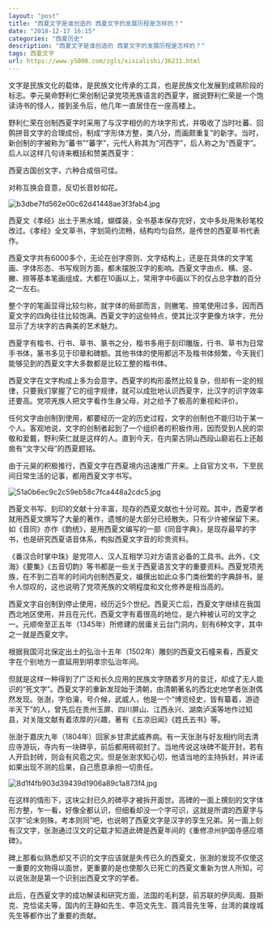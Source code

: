 ```yaml
---
layout: "post"
title: "西夏文字是谁创造的 西夏文字的发展历程是怎样的？"
date: "2018-12-17 16:15"
categories: "西夏历史"
description: "西夏文字是谁创造的 西夏文字的发展历程是怎样的？"
tags: 西夏文字
url: https://www.y5000.com/zgls/xixialishi/36231.html
---
```






文字是民族文化的载体，是民族文化传承的工具，也是民族文化发展到成熟阶段的标志。李元昊命野利仁荣创制记录党项羌族语言的西夏字，据说野利仁荣是一个饱读诗书的怪人，接到圣令后，他几年一直居住在一座高楼上。

野利仁荣在创制西夏字时采用了与汉字相仿的方块字形式，并吸收了当时吐蕃、回鹘拼音文字的合理成份，制成“字形体方整，类八分，而画颇重复”的新字。当时，新创制的字被称为“蕃书”“蕃字”，元代人称其为“河西字”，后人称之为“西夏字”。后人以这样几句诗来概括和赞美西夏字：

西夏古国创文字，六种合成倍可佳。

对称互换会音意，反切长音妙如花。

![b3dbe7fd562e00c62d41448ae3f3fab4.jpg](https://img.y5000.com/uploads/allimg/181030/b3dbe7fd562e00c62d41448ae3f3fab4.jpg)

西夏文《孝经》出土于黑水城，蝴蝶装，全书基本保存完好，文中多处用朱砂笔校改过。《孝经》全文草书，字划简约流畅，结构均匀自然，是传世的西夏草书代表作。

西夏文字共有6000多个，无论在创字原则、文字结构上，还是在具体的文字笔画、字体形态、书写规则方面，都未摆脱汉字的影响。西夏文字由点、横、竖、撇、捺等基本笔画组成，大都在10画以上，常用字中6画以下的仅占总字数的百分之一左右。

整个字的笔画显得比较匀称，就字体的局部而言，则撇笔、捺笔使用过多，因而西夏文字的四角往往比较饱满。西夏文字的这些特点，使其比汉字更像方块字，充分显示了方块字的古典美的艺术魅力。

西夏字有楷书、行书、草书、篆书之分，楷书多用于刻印雕版，行书、草书为日常手书体，篆书多见于印章和碑额。其他书体的使用都远不及楷书体频繁，今天我们能够见到的西夏文字大多数都是比较工整的楷书体。

西夏文字在文字构成上多为会意字。西夏字的构形虽然比较复杂，但却有一定的规律，只要我们掌握了它的组字规律，就可以成批地认识西夏字，比汉字的识字效率还要高。党项羌族人把文字看作生身父母，对之给予了极高的重视和评价。  

任何文字由创制到使用，都要经历一定的历史过程，文字的创制也不能归功于某一个人。客观地说，文字的创制者起到了一个组织者的积极作用，因而受到人民的崇敬和爱戴，野利荣仁就是这样的人。直到今天，在内蒙古阴山西段山巅岩石上还敲凿有“文字父母”的西夏题铭。

由于元昊的积极推行，西夏文字在西夏境内迅速推广开来。上自官方文书，下至民间日常生活的记事，都用西夏文字书写。

![51a0b6ec9c2c59eb58c7fca448a2cdc5.jpg](https://img.y5000.com/uploads/allimg/181030/51a0b6ec9c2c59eb58c7fca448a2cdc5.jpg)

西夏文书写、刻印的文献十分丰富，现存的西夏文献也十分可观。其中，西夏学者就用西夏文撰写了大量的著作，遗憾的是大部分已经散失，只有少许被保留下来。如《音同》亦作《韵统》，是用西夏文编写的一部《同音字典》，是现存最早的字书，也是研究西夏语音体系，构拟西夏文字音的珍贵资料。

《番汉合时掌中珠》是党项人、汉人互相学习对方语言必备的工具书。此外，《文海》《要集》《五音切韵》等书都是一些关于西夏语言文字的重要资料。西夏党项羌族，在不到二百年的时间内创制西夏文，编撰出如此众多门类纷繁的字典辞书，是令人惊叹的，这也说明了党项羌族的文明程度和文化修养是相当高的。

西夏文字自创制到停止使用，经历近5个世纪。西夏灭亡后，西夏文字继续在我国西北地区使用，并且在元代，西夏文字有着很高的地位，是六种被认可的文字之一。元顺帝至正五年（1345年）所修建的居庸关云台门洞内，刻有6种文字，其中之一就是西夏文字。

根据我国河北保定出土的弘治十五年（1502年）雕刻的西夏文石幢来看，西夏文字在个别地方一直延用到明孝宗弘治年间。

但就是这样一种得到了广泛和长久应用的民族文字随着岁月的变迁，却成了无人能识的“死文字”。西夏文字的重新发现始于清朝，由清朝著名的西北史地学者张澍偶然发现。张澍，字伯瀹，号介候，武威人，他是一个“博览经史，皆有纂着，游迹半天下”的人，曾先后在贵州玉屏、四川屏山、江西永兴、湖南泸溪等地作过知县，对关陇文献有着浓厚的兴趣，著有《五凉旧闻》《姓氏五书》等。

张澍于嘉庆九年（1804年）回家乡甘肃武威养病。有一天张澍与好友相约同去清应寺游玩，寺内有一块碑亭，前后都用砖砌封了。当地传说这块碑不能开封，若有人开启封砖，则会有风雹之灾。但是张澍求知心切，他请当地的主持拆封，并许诺如果出现不测的后果，自己愿意承担一切责任。

![8d1f4fb903d39439d1906a89c1a873f4.jpg](https://img.y5000.com/uploads/allimg/181030/8d1f4fb903d39439d1906a89c1a873f4.jpg)

在这样的情形下，这块尘封已久的碑亭才被拆开面世。高碑的一面上撰刻的文字体形方整，乍一看，好像全都认识，但细看却没一个字可识，这就是所谓的西夏字与汉字“论末则殊，考本则同”吧，也说明了西夏文字是汉字的孪生兄弟。另一面上刻有汉文字，张澍通过汉文的记载才知道此碑是西夏年间的《重修凉州护国寺感应塔碑》。

碑上那看似熟悉却又不识的文字应该就是失传已久的西夏文，张澍的发现不仅使这一重要的文物得以面世，更重要的是也使那久已死亡的西夏文重新为世人所知，可以说张澍是第一个识别出西夏文字的学者。

此后，在西夏文字的成功解读和研究方面，法国的毛利瑟，前苏联的伊凤阁、聂斯克、克恰诺夫等，国内的王静如先生、李范文先生、聂鸿音先生等，台湾的龚煌城先生等都作出了重要的贡献。  
